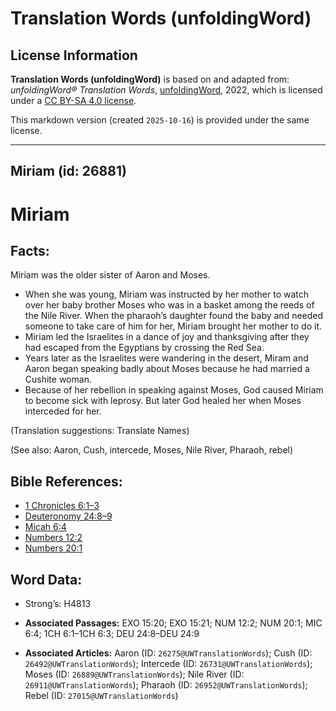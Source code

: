 # Translation Words (unfoldingWord)

## License Information

**Translation Words (unfoldingWord)** is based on and adapted from: _unfoldingWord® Translation Words_, [unfoldingWord](https://unfoldingword.org/utw), 2022, which is licensed under a [CC BY-SA 4.0 license](https://creativecommons.org/licenses/by-sa/4.0/legalcode.en).

This markdown version (created `2025-10-16`) is provided under the same license.



--------------------------------

## Miriam (id: 26881)

Miriam
======

Facts:
------

Miriam was the older sister of Aaron and Moses.

* When she was young, Miriam was instructed by her mother to watch over her baby brother Moses who was in a basket among the reeds of the Nile River. When the pharaoh’s daughter found the baby and needed someone to take care of him for her, Miriam brought her mother to do it.
* Miriam led the Israelites in a dance of joy and thanksgiving after they had escaped from the Egyptians by crossing the Red Sea.
* Years later as the Israelites were wandering in the desert, Miram and Aaron began speaking badly about Moses because he had married a Cushite woman.
* Because of her rebellion in speaking against Moses, God caused Miriam to become sick with leprosy. But later God healed her when Moses interceded for her.

(Translation suggestions: Translate Names)

(See also: Aaron, Cush, intercede, Moses, Nile River, Pharaoh, rebel)

Bible References:
-----------------

* [1 Chronicles 6:1–3](https://ref.ly/1Chr6:1-1Chr6:3)
* [Deuteronomy 24:8–9](https://ref.ly/Deut24:8-Deut24:9)
* [Micah 6:4](https://ref.ly/Mic6:4)
* [Numbers 12:2](https://ref.ly/Num12:2)
* [Numbers 20:1](https://ref.ly/Num20:1)

Word Data:
----------

* Strong’s: H4813

* **Associated Passages:** EXO 15:20; EXO 15:21; NUM 12:2; NUM 20:1; MIC 6:4; 1CH 6:1–1CH 6:3; DEU 24:8–DEU 24:9
* **Associated Articles:** Aaron (ID: `26275@UWTranslationWords`); Cush (ID: `26492@UWTranslationWords`); Intercede (ID: `26731@UWTranslationWords`); Moses (ID: `26889@UWTranslationWords`); Nile River (ID: `26911@UWTranslationWords`); Pharaoh (ID: `26952@UWTranslationWords`); Rebel (ID: `27015@UWTranslationWords`)

